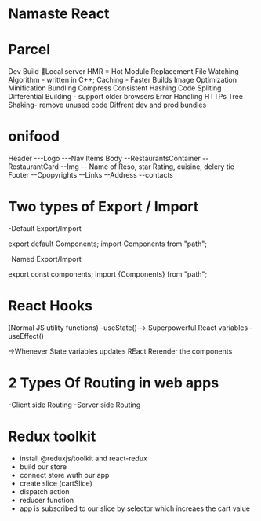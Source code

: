 # Namaste React

# Parcel
Dev Build 🔗Local server
HMR = Hot Module Replacement
File Watching Algorithm - written in C++;
Caching - Faster Builds
Image Optimization
Minification
Bundling
Compress
Consistent Hashing
Code Spliting
Differential Building - support older browsers
Error Handling
HTTPs
Tree Shaking- remove unused code
Diffrent dev and prod bundles

# onifood
Header
---Logo
---Nav Items
Body
--RestaurantsContainer
--RestaurantCard
--Img
-- Name of Reso, star Rating, cuisine, delery tie
Footer
--Cpopyrights
--Links
--Address
--contacts


# Two types of Export / Import
-Default Export/Import

export default Components; import Components from "path";

-Named Export/Import

export const components; import {Components} from "path";

# React Hooks
(Normal JS utility functions) -useState()--> Superpowerful React variables -useEffect()

->Whenever State variables updates REact Rerender the components

# 2 Types Of Routing in web apps
-Client side Routing -Server side Routing

# Redux toolkit
- install @reduxjs/toolkit and react-redux
- build our store
- connect store wuth our app
- create slice (cartSlice)
- dispatch action
- reducer function 
- app is subscribed to our slice by selector which increaes the cart value